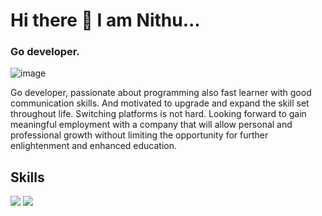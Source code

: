 # Hi there 👋  I am Nithu...

### Go developer.

![image](https://user-images.githubusercontent.com/97793229/182524392-ad2eaa1e-623c-48ef-8efe-2af3a96dcead.png)

 Go developer, passionate about programming also fast learner with good communication skills. And motivated to upgrade and expand the skill set throughout life. Switching platforms is not hard. Looking forward to gain meaningful employment with a company that will allow personal and professional growth without limiting the opportunity for further enlightenment and enhanced education.

## Skills
<img src="https://img.shields.io/badge/Docker-2CA5E0?style=for-the-badge&logo=docker&logoColor=white" />
<img src="https://img.shields.io/badge/Cassandra-1287B1?style=for-the-badge&logo=apache%20cassandra&logoColor=white" />


 
